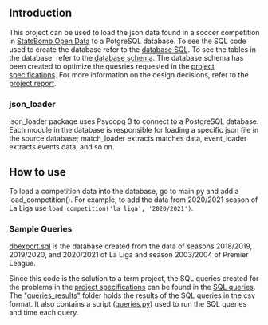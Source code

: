 ## Introduction
This project can be used to load the json data found in a soccer competition in [StatsBomb Open Data](https://github.com/statsbomb/open-data/tree/0067cae166a56aa80b2ef18f61e16158d6a7359a) to a PotgreSQL database.  To see the SQL code used to create the database refer to the [database SQL](https://github.com/ca-sajad/StatsBomb_PostgreSQL_database/blob/main/db_sqls/database_v3.sql). To see the tables in the database, refer to the [database schema](https://github.com/ca-sajad/StatsBomb_PostgreSQL_database/blob/main/docs/report/schema_diagram/comp3005_project_database_schema.svg). The database schema has been created to optimize the quesries requested in the [project specifications](https://github.com/ca-sajad/StatsBomb_PostgreSQL_database/blob/main/docs/Project_COMP_3005_W24_V1.pdf). For more information on the design decisions, refer to the [project report](https://github.com/ca-sajad/StatsBomb_PostgreSQL_database/blob/main/docs/report/comp3005_project_v1_group16.pdf).

### json_loader
json_loader package uses Psycopg 3 to connect to a PostgreSQL database. Each module in the database is responsible for loading a specific json file in the source database; match_loader extracts matches data, event_loader extracts events data, and so on.

## How to use
To load a competition data into the database, go to main.py and add a load_competition(). For example, to add the data from 2020/2021 season of La Liga use `load_competition('la liga', '2020/2021')`. 
### Sample Queries
[dbexport.sql](https://github.com/ca-sajad/StatsBomb_PostgreSQL_database/blob/main/dbexport.sql) is the database created from the data of seasons 2018/2019, 2019/2020, and 2020/2021 of La Liga and season 2003/2004 of Premier League.

Since this code is the solution to a term project, the SQL queries created for the problems in the [project specifications](https://github.com/ca-sajad/StatsBomb_PostgreSQL_database/blob/main/docs/Project_COMP_3005_W24_V1.pdf) can be found in the [SQL queries](https://github.com/ca-sajad/StatsBomb_PostgreSQL_database/blob/main/db_sqls/queries_v3.sql). The ["queries_results"](https://github.com/ca-sajad/StatsBomb_PostgreSQL_database/tree/main/queries_results) folder holds the results of the SQL queries in the csv format. It also contains a script ([queries.py](https://github.com/ca-sajad/StatsBomb_PostgreSQL_database/blob/main/queries_results/queries.py)) used to run the SQL queries and time each query.
